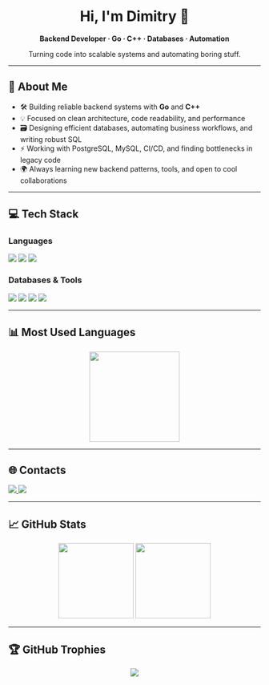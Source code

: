 <div align="center">
  <h1>Hi, I'm Dimitry 👋</h1>
  <p><b>Backend Developer · Go · C++ · Databases · Automation</b></p>
  <p>Turning code into scalable systems and automating boring stuff.</p>
</div>

---

## 🚀 About Me

- 🛠️ Building reliable backend systems with <b>Go</b> and <b>C++</b>
- 💡 Focused on clean architecture, code readability, and performance
- 🗃️ Designing efficient databases, automating business workflows, and writing robust SQL
- ⚡ Working with PostgreSQL, MySQL, CI/CD, and finding bottlenecks in legacy code
- 🌍 Always learning new backend patterns, tools, and open to cool collaborations

---

## 💻 Tech Stack

### Languages

<p>
  <img src="https://img.shields.io/badge/C++-00599C?logo=c%2B%2B&logoColor=white&style=for-the-badge" />
  <img src="https://img.shields.io/badge/Go-00ADD8?logo=go&logoColor=white&style=for-the-badge" />
  <img src="https://img.shields.io/badge/Python-3776AB?logo=python&logoColor=white&style=for-the-badge" />
</p>

### Databases & Tools

<p>
  <img src="https://img.shields.io/badge/PostgreSQL-316192?logo=postgresql&logoColor=white&style=for-the-badge" />
  <img src="https://img.shields.io/badge/MySQL-4479A1?logo=mysql&logoColor=white&style=for-the-badge" />
  <img src="https://img.shields.io/badge/CMake-008FBA?logo=cmake&logoColor=white&style=for-the-badge" />
  <img src="https://img.shields.io/badge/CI/CD-blue?style=for-the-badge" />
</p>

---

## 📊 Most Used Languages

<div align="center">
  <img src="https://github-readme-stats.vercel.app/api/top-langs/?username=k1lls3x&theme=catppuccin_mocha&hide_border=true&layout=compact&size_weight=2&count_weight=2" height="180"/>
</div>

---

## 🌐 Contacts

<p>
  <a href="mailto:takesxq77@gmail.com">
    <img src="https://img.shields.io/badge/Email-D14836?logo=gmail&logoColor=white&style=for-the-badge">
  </a>
  <a href="https://t.me/k1llasx">
    <img src="https://img.shields.io/badge/Telegram-2CA5E0?logo=telegram&logoColor=white&style=for-the-badge">
  </a>
</p>

---

## 📈 GitHub Stats

<p align="center">
  <img src="https://github-readme-stats.vercel.app/api?username=k1lls3x&theme=catppuccin_mocha&hide_border=true&include_all_commits=true&count_private=true" height="150"/>
  <img src="https://nirzak-streak-stats.vercel.app/?user=k1lls3x&theme=catppuccin_mocha&hide_border=true" height="150"/>
</p>

---

## 🏆 GitHub Trophies

<p align="center">
  <img src="https://github-profile-trophy.vercel.app/?username=k1lls3x&theme=date_night&no-frame=true&no-bg=true&margin-w=4"/>
</p>
